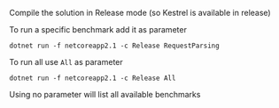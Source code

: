 ﻿Compile the solution in Release mode (so Kestrel is available in release)

To run a specific benchmark add it as parameter
```
dotnet run -f netcoreapp2.1 -c Release RequestParsing
```
To run all use `All` as parameter
```
dotnet run -f netcoreapp2.1 -c Release All
```
Using no parameter will list all available benchmarks
